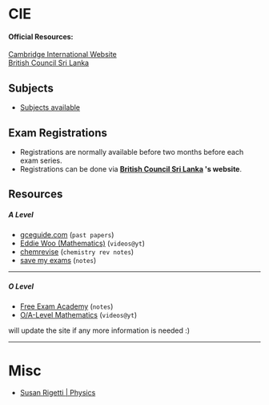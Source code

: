 # CIE

#### Official Resources: 
[Cambridge International Website](https://www.cambridgeinternational.org/programmes-and-qualifications/cambridge-advanced/) <br>
[British Council Sri Lanka](https://www.britishcouncil.lk/exam/school-exams)

## Subjects
* [Subjects available](https://www.cambridgeinternational.org/programmes-and-qualifications/cambridge-advanced/cambridge-international-as-and-a-levels/subjects/)

## Exam Registrations 
* Registrations are normally available before two months before each exam series.
* Registrations can be done via <b>[British Council Sri Lanka](https://www.britishcouncil.lk/exam/school-exams)
's website</b>.

## Resources 
##### A Level
* [gceguide.com](https://papers.gceguide.com/) (`past papers`)
* [Eddie Woo (Mathematics)](https://www.youtube.com/@misterwootube) (`videos@yt`)
* [chemrevise](https://chemrevise.org/) (`chemistry rev notes`)
* [save my exams](https://www.savemyexams.com/a-level/) (`notes`)

 --- 
##### O Level
* [Free Exam Academy](https://www.freeexamacademy.com) (`notes`)
* [O/A-Level Mathematics](https://www.youtube.com/@OA-LevelMathematics) (`videos@yt`)

<p>will update the site if any more information is needed :) <p> 

---
# Misc
* [Susan Rigetti | Physics](https://www.susanrigetti.com/physics)
